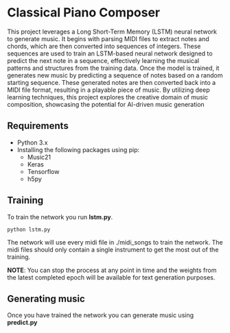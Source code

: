 # Classical Piano Composer

This project leverages a Long Short-Term Memory (LSTM) neural network to generate music. It begins with parsing MIDI files to extract notes and chords, which are then converted into sequences of integers. These sequences are used to train an LSTM-based neural network designed to predict the next note in a sequence, effectively learning the musical patterns and structures from the training data. Once the model is trained, it generates new music by predicting a sequence of notes based on a random starting sequence. These generated notes are then converted back into a MIDI file format, resulting in a playable piece of music. By utilizing deep learning techniques, this project explores the creative domain of music composition, showcasing the potential for AI-driven music generation

## Requirements

* Python 3.x
* Installing the following packages using pip:
	* Music21
	* Keras
	* Tensorflow
	* h5py

## Training

To train the network you run **lstm.py**.

```
python lstm.py
```

The network will use every midi file in ./midi_songs to train the network. The midi files should only contain a single instrument to get the most out of the training.

**NOTE**: You can stop the process at any point in time and the weights from the latest completed epoch will be available for text generation purposes.

## Generating music

Once you have trained the network you can generate music using **predict.py**


